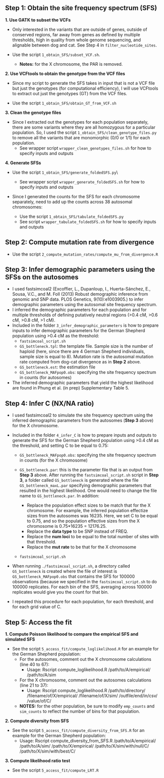 ## Step 1: Obtain the site frequency spectrum (SFS)

**1. Use GATK to subset the VCFs**

* Only interested in the variants that are outside of genes, outside of conserved regions, far away from genes as defined by multiple thresholds, high in quality from whole genome sequencing, and alignable between dog and cat. See Step 4 in `filter_nucleotide_sites`.

* Use the script `1_obtain_SFS/subset_VCF.sh`.
  - **Notes:** for the X chromosome, the PAR is removed.
  
**2. Use VCFtools to obtain the genotype from the VCF files**

* Since my script to generate the SFS takes in input that is not a VCF file but just the genotypes (for computational efficiency), I will use VCFtools to extract out just the genotypes (GT) from the VCF files.

* Use the script `1_obtain_SFS/obtain_GT_from_VCF.sh`

**3. Clean the genotype files**
* Since I extracted out the genotypes for each population separately, there are some variants where they are all homozygous for a particular population. So, I used the script `1_obtain_SFS/clean_genotype_files.py` to remove all the variants that are monomorphic (0/0 or 1/1) for each population.
  - See wrapper script `wrapper_clean_genotypes_files.sh` for how to specify inputs and outputs

**4. Generate SFSs**

* Use the script `1_obtain_SFS/generate_foldedSFS.py`\
  - See wrapper script `wrapper_generate_foldedSFS.sh` for how to specify inputs and outputs

* Since I generated the counts for the SFS for each chromosome separately, need to add up the counts across 38 autosomal chromosomes:
  - Use the script `1_obtain_SFS/tabulate_foldedSFS.py`
  - See script `wrapper_tabulate_foldedSFS.sh` for how to specify inputs and outputs

## Step 2: Compute mutation rate from divergence

* Use the script `2_compute_mutation_rates/compute_mu_from_divergence.R`

## Step 3: Infer demographic parameters using the SFSs on the autosomes

* I used fastsimcoal2 (Excoffier, L., Dupanloup, I., Huerta-Sánchez, E., Sousa, V.C., and M. Foll (2013) Robust demographic inference from genomic and SNP data. PLOS Genetics, 9(10):e1003905.) to infer demographic parameters using the autosomal site frequency spectrum.
* I inferred the demographic parameters for each population and for multiple thresholds of defining putatively neutral regions (>0.4 cM, >0.6 cM, >0.8 cM, >1 cM). 
* Included in the folder `3_infer_demographic_parameters` is how to prepare inputs to infer demographic parameters for the German Shepherd population using >0.4 cM as the threshold:
  - `fastsimcoal_script.sh`
  - `GS_bottleneck.tpl`: the template file. Sample size is the number of haploid (here, since there are 4 German Shepherd individuals, sample size is equal to 8). Mutation rate is the autosomal mutation rate computed from dog-cat divergence as in **Step 2** above.
  - `GS_bottleneck.est`: the estimation file
  - `GS_bottleneck_MAFpop0.obs`: specifying the site frequency spectrum in counts (for autosomes)
* The inferred demographic parameters that yield the highest likelihood are found in Phung et al. (in prep) Supplementary Table 5.

## Step 4: Infer C (NX/NA ratio)

* I used fastsimcoal2 to simulate the site frequency spectrum using the inferred demographic parameters from the autosomes (**Step 3** above) for the X chromosome. 
* Included in the folder `4_infer_C` is how to prepare inputs and outputs to generate the SFS for the German Shepherd population using >0.4 cM as the threshold, and setting C to be equal to 0.75:
  - `GS_bottleneck_MAFpop0.obs`: specifying the site frequency spectrum in counts (for the X chromosome)
  - `GS_bottleneck.par`: this is the parameter file that is an output from **Step 3** above. After running the `fastsimcoal_script.sh` script in **Step 3**, a folder called `GS_bottleneck` is generated where the file `GS_bottleneck_maxL.par` specifying demographic parameters that resulted in the highest likelihood. One would need to change the file name to `GS_bottleneck.par`. In addition:
    + Replace the population effect sizes to be match that for the X chromosome. For example, the inferred population effectize sizes from the autosomes was 16235. Here, we set C to be equal to 0.75, and so the population effective sizes from the X chromosome is 0.75*16235 = 12176.25.
    + Replace the **data type** to be SNP instead of FREQ.
    + Replace the **num loci** to be equal to the total number of sites with that threshold. 
    + Replace the **mut rate** to be that for the X chromosome
    
  - `fastsimcoal_script.sh`
  
* When running `./fastsimcoal_script.sh`, a directory called `GS_bottleneck` is created where the file of interest is `GS_bottleneck_MAFpop0.obs` that contains the SFS for 100000 observations (because we specified in the `fastsimcoal_script.sh` to do 100000 replicates. For each bin of the SFS, averaging across 100000 replicates would give you the count for that bin.

* I repeated this procedure for each population, for each threshold, and for each grid value of C.

## Step 5: Access the fit
**1. Compute Poisson likelihood to compare the empirical SFS and simulated SFS**

* See the script `5_access_fit/compute_loglikelihood.R` for an example for the German Shepherd population:
  - For the autosomes, comment out the X chromosome calculations (line 40 to 67):
    + Usage: Rscript compute_loglikelihood.R /path/to/A/empirical/ /path/to/A/sim
  - For the X chromosome, comment out the autosomes calculations (line 21 to 37):
    + Usage: Rscript compute_loglikelihood.R /path/to/directory/ /filename/of/X/empirical/ /filename/of/X/sim/ /outfile/end/in/csv/ /value/of/C/
  - **NOTES:** for the other population, be sure to modify `emp_counts` and `sim_counts` to reflect the number of bins for that population. 
  
**2. Compute diversity from SFS**

* See the script `5_access_fit/compute_diversity_from_SFS.R` for an example for the German Shepherd population:
  - Usage: Rscript compute_diversity_from_SFS.R /path/to/A/empirical/ /path/to/A/sim/ /path/to/X/empirical/ /path/to/X/sim/with/null/C/ /path/to/X/sim/with/best/C/
 
**3. Compute likelihood ratio test**

* See the script `5_access_fit/compute_LRT.R`
  
